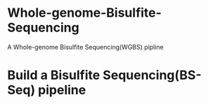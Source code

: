 # Whole-genome-Bisulfite-Sequencing
A Whole-genome Bisulfite Sequencing(WGBS) pipline
# Build a Bisulfite Sequencing(BS-Seq) pipeline
